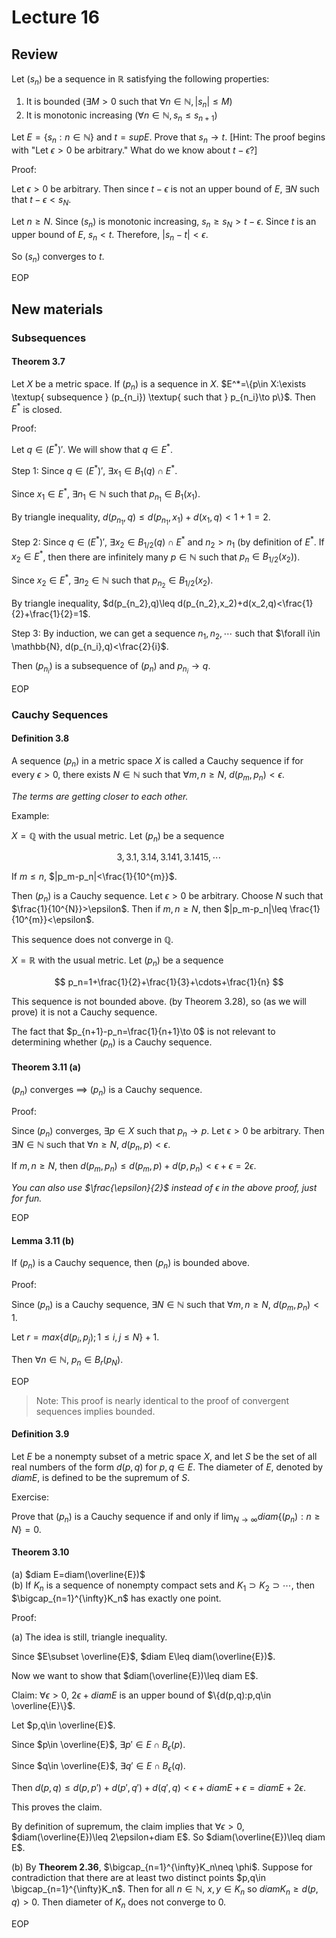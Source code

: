 # Lecture 16

## Review

Let $(s_n)$ be a sequence in $\mathbb{R}$ satisfying the following properties:

1. It is bounded ($\exists M>0$ such that $\forall n\in \mathbb{N}, |s_n|\leq M$)
2. It is monotonic increasing ($\forall n\in \mathbb{N}, s_n\leq s_{n+1}$)

Let $E=\{s_n:n\in \mathbb{N}\}$ and $t=sup E$. Prove that $s_n\to t$. [Hint: The proof begins with "Let $\epsilon>0$ be arbitrary." What do we know about $t-\epsilon$?]

Proof:

Let $\epsilon>0$ be arbitrary. Then since $t-\epsilon$ is not an upper bound of $E$, $\exists N$ such that $t-\epsilon<s_N$.

Let $n\geq N$. Since $(s_n)$ is monotonic increasing, $s_n\geq s_N>t-\epsilon$. Since $t$ is an upper bound of $E$, $s_n<t$. Therefore, $|s_n-t|<\epsilon$.

So $(s_n)$ converges to $t$.

EOP

## New materials

### Subsequences

#### Theorem 3.7

Let $X$ be a metric space. If $(p_n)$ is a sequence in $X$. $E^*=\{p\in X:\exists \textup{ subsequence } (p_{n_i}) \textup{ such that } p_{n_i}\to p\}$. Then $E^*$ is closed.

Proof:

Let $q\in (E^*)'$. We will show that $q\in E^*$.

Step 1: Since $q\in (E^*)'$, $\exists x_1\in B_1(q)\cap E^*$.

Since $x_1\in E^*$, $\exists n_1\in \mathbb{N}$ such that $p_{n_1}\in B_1(x_1)$.

By triangle inequality, $d(p_{n_1},q)\leq d(p_{n_1},x_1)+d(x_1,q)<1+1=2$.

Step 2: Since $q\in (E^*)'$, $\exists x_2\in B_{1/2}(q)\cap E^*$ and $n_2>n_1$ (by definition of $E^*$. If $x_2\in E^*$, then there are infinitely many $p\in \mathbb{N}$ such that $p_n\in B_{1/2}(x_2)$).

Since $x_2\in E^*$, $\exists n_2\in \mathbb{N}$ such that $p_{n_2}\in B_{1/2}(x_2)$.

By triangle inequality, $d(p_{n_2},q)\leq d(p_{n_2},x_2)+d(x_2,q)<\frac{1}{2}+\frac{1}{2}=1$.

Step 3: By induction, we can get a sequence $n_1,n_2,\cdots$ such that $\forall i\in \mathbb{N}, d(p_{n_i},q)<\frac{2}{i}$.

Then $(p_{n_i})$ is a subsequence of $(p_n)$ and $p_{n_i}\to q$.

EOP

### Cauchy Sequences

#### Definition 3.8

A sequence $(p_n)$ in a metric space $X$ is called a Cauchy sequence if for every $\epsilon>0$, there exists $N\in \mathbb{N}$ such that $\forall m,n\geq N$, $d(p_m,p_n)<\epsilon$.

*The terms are getting closer to each other.*

Example:

$X=\mathbb{Q}$ with the usual metric. Let $(p_n)$ be a sequence

$$
3,3.1,3.14,3.141,3.1415,\cdots
$$

If $m\leq n$, $|p_m-p_n|<\frac{1}{10^{m}}$.

Then $(p_n)$ is a Cauchy sequence. Let $\epsilon>0$ be arbitrary. Choose $N$ such that $\frac{1}{10^{N}}>\epsilon$. Then if $m,n\geq N$, then $|p_m-p_n|\leq \frac{1}{10^{m}}<\epsilon$.

This sequence does not converge in $\mathbb{Q}$.

$X=\mathbb{R}$ with the usual metric. Let $(p_n)$ be a sequence

$$
p_n=1+\frac{1}{2}+\frac{1}{3}+\cdots+\frac{1}{n}
$$

This sequence is not bounded above. (by Theorem 3.28), so (as we will prove) it is not a Cauchy sequence.

The fact that $p_{n+1}-p_n=\frac{1}{n+1}\to 0$ is not relevant to determining whether $(p_n)$ is a Cauchy sequence.

#### Theorem 3.11 (a)

$(p_n)$ converges $\implies$ $(p_n)$ is a Cauchy sequence.

Proof:

Since $(p_n)$ converges, $\exists p\in X$ such that $p_n\to p$. Let $\epsilon>0$ be arbitrary. Then $\exists N\in \mathbb{N}$ such that $\forall n\geq N$, $d(p_n,p)<\epsilon$.

If $m,n\geq N$, then $d(p_m,p_n)\leq d(p_m,p)+d(p,p_n)<\epsilon+\epsilon=2\epsilon$.

*You can also use $\frac{\epsilon}{2}$ instead of $\epsilon$ in the above proof, just for fun.*

EOP

#### Lemma 3.11 (b)

If $(p_n)$ is a Cauchy sequence, then $(p_n)$ is bounded above.

Proof:

Since $(p_n)$ is a Cauchy sequence, $\exists N\in \mathbb{N}$ such that $\forall m,n\geq N$, $d(p_m,p_n)<1$.

Let $r=max\{d(p_i,p_j);1\leq i,j\leq N\}+1$.

Then $\forall n\in \mathbb{N}$, $p_n\in B_r(p_N)$.

EOP

> Note: This proof is nearly identical to the proof of convergent sequences implies bounded.

#### Definition 3.9

Let $E$ be a nonempty subset of a metric space $X$, and let $S$ be the set of all real numbers of the form $d(p,q)$ for $p,q\in E$. The diameter of $E$, denoted by $diam E$, is defined to be the supremum of $S$.

Exercise:

Prove that $(p_n)$ is a Cauchy sequence if and only if $\lim_{N\to \infty}diam\{(p_n):n\geq N\}=0$.

#### Theorem 3.10

(a) $diam E=diam(\overline{E})$  
(b) If $K_n$ is a sequence of nonempty compact sets and $K_1\supset K_2\supset \cdots$, then $\bigcap_{n=1}^{\infty}K_n$ has exactly one point.

Proof:

(a) The idea is still, triangle inequality.

Since $E\subset \overline{E}$, $diam E\leq diam(\overline{E})$.

Now we want to show that $diam(\overline{E})\leq diam E$.

Claim: $\forall \epsilon>0$, $2\epsilon+diam E$ is an upper bound of $\{d(p,q):p,q\in \overline{E}\}$.

Let $p,q\in \overline{E}$.

Since $p\in \overline{E}$, $\exists p'\in E\cap B_\epsilon(p)$.

Since $q\in \overline{E}$, $\exists q'\in E\cap B_\epsilon(q)$.

Then $d(p,q)\leq d(p,p')+d(p',q')+d(q',q)<\epsilon+diam E+\epsilon=diam E+2\epsilon$.

This proves the claim.

By definition of supremum, the claim implies that $\forall \epsilon>0$, $diam(\overline{E})\leq 2\epsilon+diam E$. So $diam(\overline{E})\leq diam E$.

(b) By **Theorem 2.36**, $\bigcap_{n=1}^{\infty}K_n\neq \phi$. Suppose for contradiction that there are at least two distinct points $p,q\in \bigcap_{n=1}^{\infty}K_n$. Then for all $n\in \mathbb{N}$, $x,y\in K_n$ so $diam K_n\geq d(p,q)>0$. Then diameter of $K_n$ does not converge to 0.

EOP

